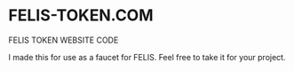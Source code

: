# FELIS-TOKEN.COM
FELIS TOKEN WEBSITE CODE

I made this for use as a faucet for FELIS. Feel free to take it for your project.

